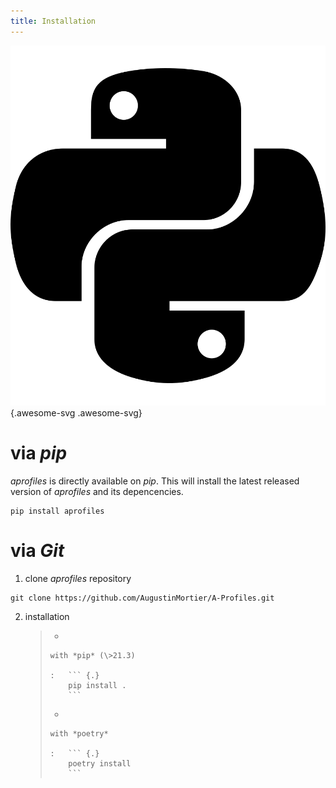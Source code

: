 ```yaml
---
title: Installation
---
```


![image](assets/images/python-brands.svg){.awesome-svg .awesome-svg}

via *pip*
=========

*aprofiles* is directly available on *pip*. This will install the latest
released version of *aprofiles* and its depencencies.

``` {.}
pip install aprofiles
```

via *Git*
=========

1.  clone *aprofiles* repository

``` {.}
git clone https://github.com/AugustinMortier/A-Profiles.git
```

2.  installation

    > -   
    >
    >     with *pip* (\>21.3)
    >
    >     :   ``` {.}
    >         pip install .
    >         ```
    >
    > -   
    >
    >     with *poetry*
    >
    >     :   ``` {.}
    >         poetry install
    >         ```
